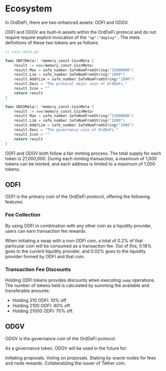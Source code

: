 # Ecosystem

In OrdDeFi, there are two enhanced assets: ODFI and ODGV.  

ODFI and ODGV are built-in assets within the OrdDeFi protocol and do not require require explicit invocation of the `"op":"deploy"` . The meta definitions of these two tokens are as follows:

```go
// coin_meta.go

func ODFIMeta() *memory_const.CoinMeta {
	result := new(memory_const.CoinMeta)
	result.Max = safe_number.SafeNumFromString("21000000")
	result.Lim = safe_number.SafeNumFromString("1000")
	result.AddrLim = safe_number.SafeNumFromString("1000")
	result.Desc = "The protocol major coin of OrdDeFi."
	result.Icon = ""
	return result
}

func ODGVMeta() *memory_const.CoinMeta {
	result := new(memory_const.CoinMeta)
	result.Max = safe_number.SafeNumFromString("21000000")
	result.Lim = safe_number.SafeNumFromString("1000")
	result.AddrLim = safe_number.SafeNumFromString("1000")
	result.Desc = "The governance coin of OrdDeFi."
	result.Icon = ""
	return result
}
```

ODFI and ODGV both follow a fair minting process. The total supply for each token is 21,000,000. During each minting transaction, a maximum of 1,000 tokens can be minted, and each address is limited to a maximum of 1,000 tokens.

## ODFI

ODFI is the primary coin of the OrdDeFi protocol, offering the following features:

### Fee Collection
By using ODFI in combination with any other coin as a liquidity provider, users can earn transaction fee rewards.

When initiating a swap with a non-ODFI coin, a total of 0.2% of that particular coin will be consumed as a transaction fee. Out of this, 0.18% goes to the current liquidity provider, and 0.02% goes to the liquidity provider formed by ODFI and that coin.

### Transaction Fee Discounts
Holding ODFI tokens provides discounts when executing `swap` operations. The number of tokens held is calculated by summing the available and transferable amounts:

* Holding 210 ODFI: 10% off.  
* Holding 2100 ODFI: 40% off.  
* Holding 21000 ODFI: 70% off.  

## ODGV

ODGV is the governance coin of the OrdDeFi protocol.

As a governance token, ODGV will be used in the future for:

Initiating proposals.
Voting on proposals.
Staking by oracle nodes for fees and node rewards.
Collateralizing the issuer of Tether coin.